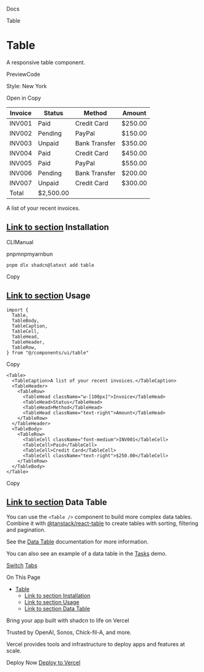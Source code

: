 Docs

Table

# Table

A responsive table component.

PreviewCode

Style: New York

Open in Copy

| Invoice | Status | Method | Amount |
| --- | --- | --- | --- |
| INV001 | Paid | Credit Card | $250.00 |
| INV002 | Pending | PayPal | $150.00 |
| INV003 | Unpaid | Bank Transfer | $350.00 |
| INV004 | Paid | Credit Card | $450.00 |
| INV005 | Paid | PayPal | $550.00 |
| INV006 | Pending | Bank Transfer | $200.00 |
| INV007 | Unpaid | Credit Card | $300.00 |
| Total | $2,500.00 |

A list of your recent invoices.

## [Link to section](\#installation) Installation

CLIManual

pnpmnpmyarnbun

```relative font-mono text-sm leading-none
pnpm dlx shadcn@latest add table

```

Copy

## [Link to section](\#usage) Usage

```relative rounded bg-muted px-[0.3rem] py-[0.2rem] font-mono text-sm
import {
  Table,
  TableBody,
  TableCaption,
  TableCell,
  TableHead,
  TableHeader,
  TableRow,
} from "@/components/ui/table"
```

Copy

```relative rounded bg-muted px-[0.3rem] py-[0.2rem] font-mono text-sm
<Table>
  <TableCaption>A list of your recent invoices.</TableCaption>
  <TableHeader>
    <TableRow>
      <TableHead className="w-[100px]">Invoice</TableHead>
      <TableHead>Status</TableHead>
      <TableHead>Method</TableHead>
      <TableHead className="text-right">Amount</TableHead>
    </TableRow>
  </TableHeader>
  <TableBody>
    <TableRow>
      <TableCell className="font-medium">INV001</TableCell>
      <TableCell>Paid</TableCell>
      <TableCell>Credit Card</TableCell>
      <TableCell className="text-right">$250.00</TableCell>
    </TableRow>
  </TableBody>
</Table>
```

Copy

## [Link to section](\#data-table) Data Table

You can use the `<Table />` component to build more complex data tables. Combine it with [@tanstack/react-table](https://tanstack.com/table/v8) to create tables with sorting, filtering and pagination.

See the [Data Table](/docs/components/data-table) documentation for more information.

You can also see an example of a data table in the [Tasks](/examples/tasks) demo.

[Switch](/docs/components/switch) [Tabs](/docs/components/tabs)

On This Page

- [Table](#table)
  - [Link to section Installation](#link-to-section-installation)
  - [Link to section Usage](#link-to-section-usage)
  - [Link to section Data Table](#link-to-section-data-table)

Bring your app built with shadcn to life on Vercel

Trusted by OpenAI, Sonos, Chick-fil-A, and more.

Vercel provides tools and infrastructure to deploy apps and features at scale.

Deploy Now [Deploy to Vercel](https://vercel.com/new?utm_source=shadcn_site&utm_medium=web&utm_campaign=docs_cta_deploy_now_callout)